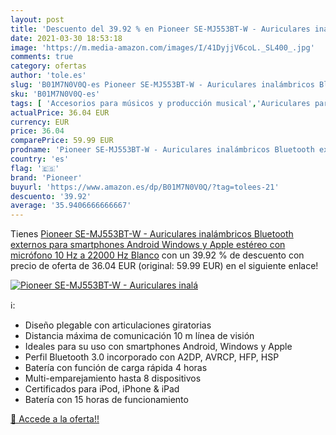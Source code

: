 ```yaml
---
layout: post
title: 'Descuento del 39.92 % en Pioneer SE-MJ553BT-W - Auriculares inalá'
date: 2021-03-30 18:53:18
image: 'https://m.media-amazon.com/images/I/41DyjjV6coL._SL400_.jpg'
comments: true
category: ofertas
author: 'tole.es'
slug: 'B01M7N0V0Q-es Pioneer SE-MJ553BT-W - Auriculares inalámbricos Bluetooth...'
sku: 'B01M7N0V0Q-es'
tags: [ 'Accesorios para músicos y producción musical','Auriculares para equipo de audio','Auriculares y accesorios','Electrónica','Instrumentos musicales','apple','auriculares','bluetooth','pioneer', ]
actualPrice: 36.04 EUR
currency: EUR
price: 36.04
comparePrice: 59.99 EUR
prodname: 'Pioneer SE-MJ553BT-W - Auriculares inalámbricos Bluetooth externos para smartphones Android  Windows y Apple  estéreo  con micrófono  10 Hz a 22000 Hz  Blanco'
country: 'es'
flag: '🇪🇸'
brand: 'Pioneer'
buyurl: 'https://www.amazon.es/dp/B01M7N0V0Q/?tag=tolees-21'
descuento: '39.92'
average: '35.9406666666667'
---
```


Tienes [Pioneer SE-MJ553BT-W - Auriculares inalámbricos Bluetooth externos para smartphones Android  Windows y Apple  estéreo  con micrófono  10 Hz a 22000 Hz  Blanco](https://www.amazon.es/dp/B01M7N0V0Q/?tag=tolees-21) con un 39.92 % de descuento con precio de oferta de 36.04 EUR (original: 59.99 EUR) en el siguiente enlace!

[![Pioneer SE-MJ553BT-W - Auriculares inalá](https://m.media-amazon.com/images/I/41DyjjV6coL._SL400_.jpg)](https://www.amazon.es/dp/B01M7N0V0Q/?tag=tolees-21)

ℹ️:

- Diseño plegable con articulaciones giratorias
- Distancia máxima de comunicación 10 m línea de visión
- Ideales para su uso con smartphones Android, Windows y Apple
- Perfil Bluetooth 3.0 incorporado con A2DP, AVRCP, HFP, HSP
- Batería con función de carga rápida 4 horas
- Multi-emparejamiento hasta 8 dispositivos
- Certificados para iPod, iPhone & iPad
- Batería con 15 horas de funcionamiento

[🛒 Accede a la oferta!!](https://www.amazon.es/dp/B01M7N0V0Q/?tag=tolees-21)
